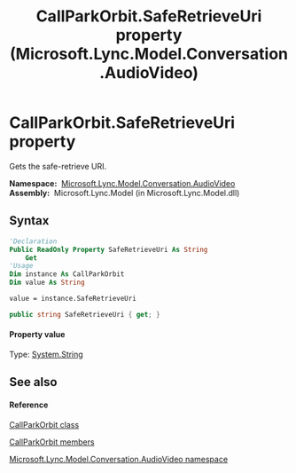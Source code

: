 ﻿---
title: CallParkOrbit.SafeRetrieveUri property  (Microsoft.Lync.Model.Conversation.AudioVideo)
TOCTitle: 'SafeRetrieveUri property '
ms:assetid: P:Microsoft.Lync.Model.Conversation.AudioVideo.CallParkOrbit.SafeRetrieveUri_DI_3_UC_OCS14MrefLyncWPF
ms:mtpsurl: https://msdn.microsoft.com/en-us/library/microsoft.lync.model.conversation.audiovideo.callparkorbit.saferetrieveuri_di_3_uc_ocs14mreflyncwpf(v=office.15)
ms:contentKeyID: 48591736
ms.date: 07/28/2014
mtps_version: v=office.15
f1_keywords:
- Microsoft.Lync.Model.Conversation.AudioVideo.CallParkOrbit.SafeRetrieveUri
dev_langs:
- CSharp
- JScript
- VB
- other
---

# CallParkOrbit.SafeRetrieveUri property

Gets the safe-retrieve URI.

**Namespace:**  [Microsoft.Lync.Model.Conversation.AudioVideo](microsoft-lync-model-conversation-audiovideo-namespace_2.md)  
**Assembly:**  Microsoft.Lync.Model (in Microsoft.Lync.Model.dll)

## Syntax

``` vb
'Declaration
Public ReadOnly Property SafeRetrieveUri As String
    Get
'Usage
Dim instance As CallParkOrbit
Dim value As String

value = instance.SafeRetrieveUri
```

``` csharp
public string SafeRetrieveUri { get; }
```

#### Property value

Type: [System.String](http://msdn2.microsoft.com/en-us/library/s1wwdcbf)  

## See also

#### Reference

[CallParkOrbit class](callparkorbit-class-microsoft-lync-model-conversation-audiovideo_2.md)

[CallParkOrbit members](callparkorbit-members-microsoft-lync-model-conversation-audiovideo_2.md)

[Microsoft.Lync.Model.Conversation.AudioVideo namespace](microsoft-lync-model-conversation-audiovideo-namespace_2.md)

